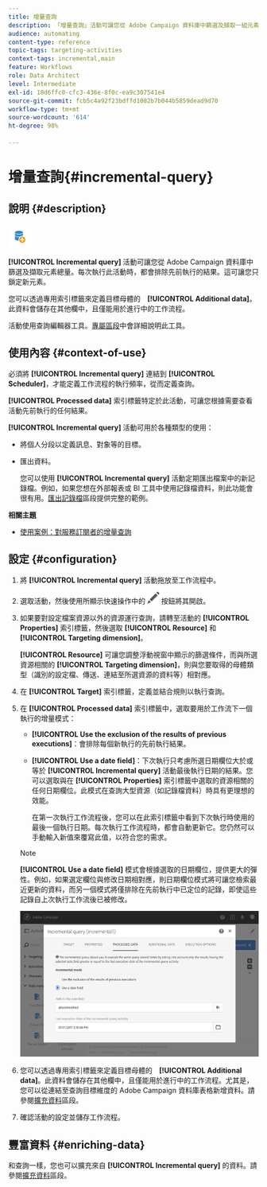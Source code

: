 ```yaml
---
title: 增量查詢
description: 「增量查詢」活動可讓您從 Adobe Campaign 資料庫中篩選及擷取一組元素。
audience: automating
content-type: reference
topic-tags: targeting-activities
context-tags: incremental,main
feature: Workflows
role: Data Architect
level: Intermediate
exl-id: 18d6ffc0-cfc3-436e-8f0c-ea9c307541e4
source-git-commit: fcb5c4a92f23bdffd1082b7b044b5859dead9d70
workflow-type: tm+mt
source-wordcount: '614'
ht-degree: 98%

---
```


# 增量查詢{#incremental-query}

## 說明 {#description}

![](assets/incremental.png)

**[!UICONTROL Incremental query]** 活動可讓您從 Adobe Campaign 資料庫中篩選及擷取元素總量。每次執行此活動時，都會排除先前執行的結果。這可讓您只鎖定新元素。

您可以透過專用索引標籤來定義目標母體的　**[!UICONTROL Additional data]**。此資料會儲存在其他欄中，且僅能用於進行中的工作流程。

活動使用查詢編輯器工具。[專屬區段](../../automating/using/editing-queries.md#about-query-editor)中會詳細說明此工具。

## 使用內容 {#context-of-use}

必須將 **[!UICONTROL Incremental query]** 連結到 **[!UICONTROL Scheduler]**，才能定義工作流程的執行頻率，從而定義查詢。

**[!UICONTROL Processed data]** 索引標籤特定於此活動，可讓您根據需要查看活動先前執行的任何結果。

**[!UICONTROL Incremental query]** 活動可用於各種類型的使用：

* 將個人分段以定義訊息、對象等的目標。

* 匯出資料。

   您可以使用 **[!UICONTROL Incremental query]** 活動定期匯出檔案中的新記錄檔。例如，如果您想在外部報表或 BI 工具中使用記錄檔資料，則此功能會很有用。[匯出記錄檔](../../automating/using/exporting-logs.md)區段提供完整的範例。

**相關主題**

* [使用案例：對服務訂閱者的增量查詢](../../automating/using/incremental-query-on-subscribers.md)

## 設定 {#configuration}

1. 將 **[!UICONTROL Incremental query]** 活動拖放至工作流程中。
1. 選取活動，然後使用所顯示快速操作中的 ![](assets/edit_darkgrey-24px.png) 按鈕將其開啟。
1. 如果要對設定檔案資源以外的資源運行查詢，請轉至活動的 **[!UICONTROL Properties]** 索引標籤，然後選取 **[!UICONTROL Resource]** 和　**[!UICONTROL Targeting dimension]**。

   **[!UICONTROL Resource]** 可讓您調整浮動視窗中顯示的篩選條件，而與所選資源相關的 **[!UICONTROL Targeting dimension]**，則與您要取得的母體類型（識別的設定檔、傳送、連結至所選資源的資料等）相對應。

1. 在 **[!UICONTROL Target]** 索引標籤，定義並結合規則以執行查詢。
1. 在 **[!UICONTROL Processed data]** 索引標籤中，選取要用於工作流下一個執行的增量模式：

   * **[!UICONTROL Use the exclusion of the results of previous executions]**：會排除每個新執行的先前執行結果。
   * **[!UICONTROL Use a date field]**：下次執行只考慮所選日期欄位大於或等於 **[!UICONTROL Incremental query]** 活動最後執行日期的結果。您可以選取與在 **[!UICONTROL Properties]** 索引標籤中選取的資源相關的任何日期欄位。此模式在查詢大型資源（如記錄檔資料）時具有更理想的效能。

      在第一次執行工作流程後，您可以在此索引標籤中看到下次執行時使用的最後一個執行日期。每次執行工作流程時，都會自動更新它。您仍然可以手動輸入新值來覆寫此值，以符合您的需求。
   >[!NOTE]
   >
   >**[!UICONTROL Use a date field]** 模式會根據選取的日期欄位，提供更大的彈性。例如，如果選定欄位與修改日期相對應，則日期欄位模式將可讓您檢索最近更新的資料，而另一個模式將僅排除在先前執行中已定位的記錄，即使這些記錄自上次執行工作流後已被修改。

   ![](assets/incremental_query_usedatefield.png)

1. 您可以透過專用索引標籤來定義目標母體的　**[!UICONTROL Additional data]**。此資料會儲存在其他欄中，且僅能用於進行中的工作流程。尤其是，您可以從連結至查詢目標維度的 Adobe Campaign 資料庫表格新增資料。請參閱[擴充資料](../../automating/using/query.md#enriching-data)區段。
1. 確認活動的設定並儲存工作流程。

## 豐富資料 {#enriching-data}

和查詢一樣，您也可以擴充來自 **[!UICONTROL Incremental query]** 的資料。請參閱[擴充資料](../../automating/using/query.md#enriching-data)區段。
